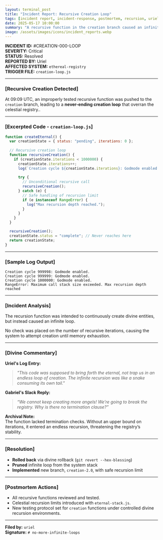 ```yaml
---
layout: terminal_post
title: "Incident Report: Recursive Creation Loop"
tags: [incident report, incident-response, postmortem, recursion, uriel, gabriel, creation, code-review]
date: 2025-05-17 10:00:00
summary: "A recursive function in the creation branch caused an infinite loop, threatening the stability of the ethereal registry until resolved by the celestial team."
image: /assets/images/icons/incident_reports.webp
---
```


**INCIDENT ID:** #CREATION-000-LOOP  
**SEVERITY:** Critical  
**STATUS:** Resolved  
**REPORTED BY:** Uriel  
**AFFECTED SYSTEM:** `ethereal-registry`  
**TRIGGER FILE:** `creation-loop.js`

---

### **[Recursive Creation Detected]**

At 09:09 UTC, an improperly tested recursive function was pushed to the `creation` branch, leading to a **never-ending creation loop** that overran the celestial registry..

---

### **[Excerpted Code - `creation-loop.js`]**
```js
function createEternal() {
  var creationState = { status: "pending", iterations: 0 };
  
  // Recursive creation loop
  function recursiveCreation() {
    if (creationState.iterations < 1000000) {
      creationState.iterations++;
      log(`Creation cycle ${creationState.iterations}: Godmode enabled.`);
      
      try {
        // Unconditional recursive call
        recursiveCreation();
      } catch (e) {
        // Safe handling of recursion limit
        if (e instanceof RangeError) {
          log("Max recursion depth reached.");
        }
      }
    }
  }

  recursiveCreation();
  creationState.status = "complete"; // Never reaches here
  return creationState;
}
```
---

### **[Sample Log Output]**
```log
Creation cycle 999998: Godmode enabled. 
Creation cycle 999999: Godmode enabled. 
Creation cycle 1000000: Godmode enabled. 
RangeError: Maximum call stack size exceeded. Max recursion depth reached
```
---

### **[Incident Analysis]**

The recursion function was intended to continuously create divine entities, but instead caused an infinite loop. 

No check was placed on the number of recursive iterations, causing the system to attempt creation until memory exhaustion.

---

### **[Divine Commentary]**

**Uriel's Log Entry:**  
> *"This code was supposed to bring forth the eternal, not trap us in an endless loop of creation. The infinite recursion was like a snake consuming its own tail."*

**Gabriel's Slack Reply:**  
> *“We *cannot* keep creating more angels! We’re going to break the registry. Why is there no termination clause?”*

**Archival Note:**  
The function lacked termination checks. Without an upper bound on iterations, it entered an endless recursion, threatening the registry’s stability.

---

### **[Resolution]**
- **Rolled back** via divine rollback (`git revert --hex-blessing`)
- **Pruned** infinite loop from the system stack
- **Implemented** new branch, `creation-2.0`, with safe recursion limit

---

### **[Postmortem Actions]**

- All recursive functions reviewed and tested.
- Celestial recursion limits introduced with `eternal-stack.js`.
- New testing protocol set for `creation` functions under controlled divine recursion environments.

---

**Filed by:** `uriel`  
**Signature:** `# no-more-infinite-loops`
